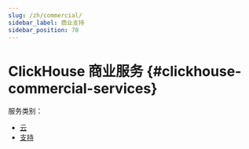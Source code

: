 ```yaml
---
slug: /zh/commercial/
sidebar_label: 商业支持
sidebar_position: 70
---
```


# ClickHouse 商业服务 {#clickhouse-commercial-services}

服务类别：

-	[云](../commercial/cloud.md)
-	[支持](../commercial/support.md)
